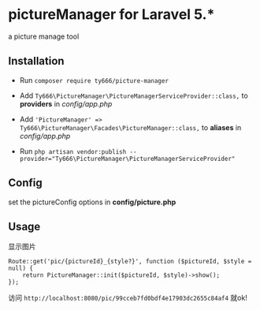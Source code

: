# pictureManager for Laravel 5.*
a picture manage tool


## Installation

- Run `composer require ty666/picture-manager`

- Add `Ty666\PictureManager\PictureManagerServiceProvider::class,` to  **providers** in *config/app.php*
- Add `'PictureManager' => Ty666\PictureManager\Facades\PictureManager::class,` to **aliases** in *config/app.php*
- Run `php artisan vendor:publish --provider="Ty666\PictureManager\PictureManagerServiceProvider"`


## Config

set the pictureConfig options in **config/picture.php** 


## Usage

显示图片

``` 
Route::get('pic/{pictureId}_{style?}', function ($pictureId, $style = null) {
    return PictureManager::init($pictureId, $style)->show();
});
```


访问 `http://localhost:8080/pic/99cceb7fd0bdf4e17903dc2655c84af4` 就ok!

